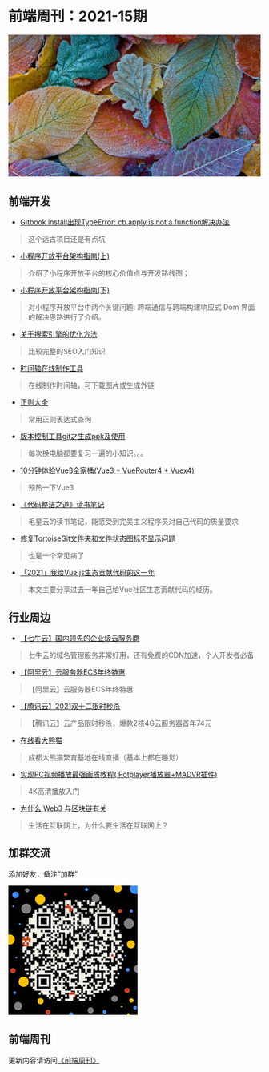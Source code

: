 # 前端周刊：2021-15期

[![](/img/bing/20211203.png?imageMogr2/thumbnail/960x)](https://cn.bing.com/search?q=Autumn)

## 前端开发

- [Gitbook install出现TypeError: cb.apply is not a function解决办法](https://www.cnblogs.com/cyxroot/p/13754475.html)

> 这个远古项目还是有点坑

- [小程序开放平台架构指南(上)](https://mp.weixin.qq.com/s/KVCWsOU-zQe8UrpkiEXlLA)

> 介绍了小程序开放平台的核心价值点与开发路线图；

- [小程序开放平台架构指南(下)](https://mp.weixin.qq.com/s/P-djmkyB7urFjjUQQyvf0A)

> 对小程序开放平台中两个关键问题: 跨端通信与跨端构建响应式 Dom 界面的解决思路进行了介绍。

- [关于搜索引擎的优化方法](https://mp.weixin.qq.com/s/9hxMrTzsS7DnCboXYDDTUA)

> 比较完整的SEO入门知识

- [时间轴在线制作工具](https://time.graphics/editor)

> 在线制作时间轴，可下载图片或生成外链

- [正则大全](https://any86.github.io/any-rule/)

> 常用正则表达式查询

- [版本控制工具git之生成ppk及使用](https://www.cnblogs.com/TingJie/p/4992111.html)

> 每次换电脑都要复习一遍的小知识。。。

- [10分钟体验Vue3全家桶(Vue3 + VueRouter4 + Vuex4)](https://juejin.cn/post/6844904150082256903)

> 预热一下Vue3

- [《代码整洁之道》读书笔记](https://github.com/QianMo/Game-Programmer-Study-Notes/blob/master/Content/%E3%80%8A%E4%BB%A3%E7%A0%81%E6%95%B4%E6%B4%81%E4%B9%8B%E9%81%93%E3%80%8B%E8%AF%BB%E4%B9%A6%E7%AC%94%E8%AE%B0/README.md)

> 毛星云的读书笔记，能感受到完美主义程序员对自己代码的质量要求

- [修复TortoiseGit文件夹和文件状态图标不显示问题](https://www.cnblogs.com/xiesong/p/5761352.html)

> 也是一个常见病了

- [「2021」我给Vue.js生态贡献代码的这一年](https://zhuanlan.zhihu.com/p/441465938)

> 本文主要分享过去一年自己给Vue社区生态贡献代码的经历。

## 行业周边

- [【七牛云】国内领先的企业级云服务商](https://marketing.qiniu.com/cps/redirect?redirect_id=4&cps_key=1hfwb75ib2jbm)

> 七牛云的域名管理服务非常好用，还有免费的CDN加速，个人开发者必备

- [【阿里云】云服务器ECS年终特惠](https://www.aliyun.com/daily-act/ecs/fy22-12-yure?userCode=y31qmczl)

> 【阿里云】云服务器ECS年终特惠

- [【腾讯云】2021双十二限时秒杀](https://cloud.tencent.com/act/cps/redirect?redirect=1077&cps_key=55b0d6026f97f5980bceec15fcefa0af&from=console)

> 【腾讯云】云产品限时秒杀，爆款2核4G云服务器首年74元

- [在线看大熊猫](http://live.ipanda.com/xmcd/)

> 成都大熊猫繁育基地在线直播（基本上都在睡觉）

- [实现PC视频播放最强画质教程( Potplayer播放器+MADVR插件)](https://www.hangge.com/blog/cache/detail_1461.html)

> 4K高清播放入门

- [为什么 Web3 与区块链有关](https://www.ruanyifeng.com/blog/2021/12/web3.html)

> 生活在互联网上，为什么要生活在互联网上？

## 加群交流

添加好友，备注“加群”

![refned_x](../img/a/refined-x.jpg)

## 前端周刊

更新内容请访问[《前端周刊》](https://frontend-weekly.com/)